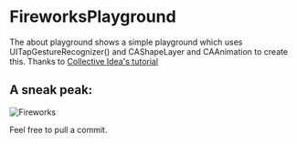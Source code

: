 # FireworksPlayground
The about playground shows a simple playground which uses UITapGestureRecognizer() and CAShapeLayer and CAAnimation to create this. Thanks to [Collective Idea's tutorial](https://collectiveidea.com/blog/archives/2017/12/04/cabasicanimation-for-animating-strokes-plus-a-bonus-gratuitous-ui-interaction)
## A sneak peak: 
![Fireworks](https://user-images.githubusercontent.com/27673762/48362191-17fbe800-e6c9-11e8-8158-3932d383f011.gif)

Feel free to pull a commit. 

